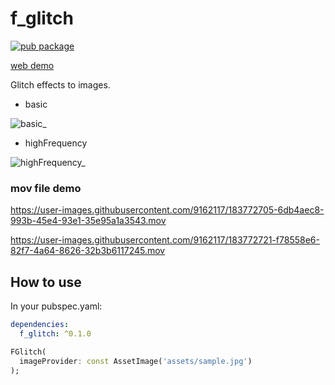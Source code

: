 # f_glitch

[![pub package](https://img.shields.io/pub/v/f_glitch.svg)](https://pub.dev/packages/f_glitch)

[web demo](https://kyu-suke.github.io/examples/flttr/)

Glitch effects to images.

- basic

![basic_](https://user-images.githubusercontent.com/9162117/183775728-77000c77-73aa-4395-9b58-0abff74751ea.gif)

- highFrequency

![highFrequency_](https://user-images.githubusercontent.com/9162117/183775762-64edf697-2c27-4431-8208-935b631b99de.gif)


### mov file demo
https://user-images.githubusercontent.com/9162117/183772705-6db4aec8-993b-45e4-93e1-35e95a1a3543.mov

https://user-images.githubusercontent.com/9162117/183772721-f78558e6-82f7-4a64-8626-32b3b6117245.mov

## How to use

In your pubspec.yaml:
```yaml
dependencies:
  f_glitch: ^0.1.0
```

```dart
FGlitch(
  imageProvider: const AssetImage('assets/sample.jpg')
);
```
